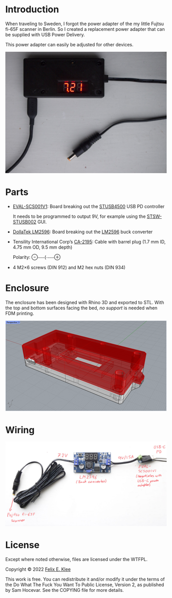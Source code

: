 Introduction
============

When traveling to Sweden, I forgot the power adapter of the my little
Fujtsu fi-65F scanner in Berlin. So I created a replacement power
adapter that can be supplied with USB Power Delivery.

This power adapter can easily be adjusted for other devices.

![Photo of the assembled adapter](images/photo.jpg)


Parts
=====

  * [EVAL-SCS001V1][1]: Board breaking out the [STUSB4500][2] USB PD
    controller
    
    It needs to be programmed to output 9V, for example using the
    [STSW-STUSB002][4] GUI.
    
  * [DollaTek LM2596][3]: Board breaking out the [LM2596][3] buck
    converter
    
  * Tensility International Corp’s [CA-2195][5]: Cable with barrel
    plug (1.7 mm ID, 4.75 mm OD, 9.5 mm depth)
    
    Polarity: ⊖⎯⎯⎯(⋅⎯⎯⎯⊕
  
  * 4 M2×6 screws (DIN 912) and M2 hex nuts (DIN 934)


Enclosure
=========

The enclosure has been designed with Rhino 3D and exported to STL.
With the top and bottom surfaces facing the bed, *no support* is
needed when FDM printing.
    
![Screenshot of rendered enclosure](images/model.png)


Wiring
======

![Annotated photo describing wiring](images/wiring.jpg)


License
=======

Except where noted otherwise, files are licensed under the WTFPL.

Copyright © 2022 [Felix E. Klee](felix.klee@inka.de)

This work is free. You can redistribute it and/or modify it under the terms of
the Do What The Fuck You Want To Public License, Version 2, as published by Sam
Hocevar. See the COPYING file for more details.

[1]: https://www.st.com/en/evaluation-tools/eval-scs001v1.html
[2]: https://www.st.com/en/interfaces-and-transceivers/stusb4500.html
[3]: https://www.amazon.se/-/en/gp/product/B099DPD1SH
[4]: https://www.st.com/en/embedded-software/stsw-stusb002.html
[5]: https://www.digikey.se/en/products/detail/tensility-international-corp/CA-2195/568585
